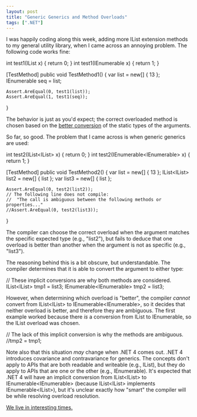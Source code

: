```yaml
---
layout: post
title: "Generic Generics and Method Overloads"
tags: [".NET"]
---
```



I was happily coding along this week, adding more IList<T> extension methods to my general utility library, when I came across an annoying problem. The following code works fine:




int test1<T>(IList<T> x) { return 0; }
int test1<T>(IEnumerable<T> x) { return 1; }

[TestMethod]
public void TestMethod1()
{
    var list = new[] { 13 };
    IEnumerable<int> seq = list;

    Assert.AreEqual(0, test1(list));
    Assert.AreEqual(1, test1(seq));
}




The behavior is just as you'd expect; the correct overloaded method is chosen based on the [better conversion](http://msdn.microsoft.com/en-us/library/aa691339(VS.71).aspx) of the static types of the arguments.





So far, so good. The problem that I came across is when generic generics are used:




int test2<T>(IList<IList<T>> x) { return 0; }
int test2<T>(IEnumerable<IEnumerable<T>> x) { return 1; }

[TestMethod]
public void TestMethod2()
{
    var list = new[] { 13 };
    IList<IList<int>> list2 = new[] { list };
    var list3 = new[] { list };

    Assert.AreEqual(0, test2(list2));
    // The following line does not compile:
    //  "The call is ambiguous between the following methods or properties..."
    //Assert.AreEqual(0, test2(list3));
}




The compiler can choose the correct overload when the argument matches the specific expected type (e.g., "list2"), but fails to deduce that one overload is better than another when the argument is not as specific (e.g., "list3").





The reasoning behind this is a bit obscure, but understandable. The compiler determines that it is able to convert the argument to either type:




// These implicit conversions are why both methods are considered.
IList<IList<int>> tmp1 = list3;
IEnumerable<IEnumerable<int>> tmp2 = list3;




However, when determining which overload is "better", the compiler _cannot_ convert from IList<IList<int>> to IEnumerable<IEnumerable<int>>, so it decides that neither overload is better, and therefore they are ambiguous. The first example worked because there _is_ a conversion from IList<T> to IEnumerable<T>, so the IList<T> overload was chosen.




// The lack of this implicit conversion is why the methods are ambiguous.
//tmp2 = tmp1;




Note also that this situation _may_ change when .NET 4 comes out. .NET 4 introduces covariance and contravariance for generics. The concepts don't apply to APIs that are both readable and writeable (e.g., IList<T>), but they do apply to APIs that are one or the other (e.g., IEnumerable<T>). It's expected that .NET 4 will have an implicit conversion from IList<IList<int>> to IEnumerable<IEnumerable<int>> (because IList<IList<int>> implements IEnumerable<IList<int>>), but it's unclear exactly how "smart" the compiler will be while resolving overload resolution.





[We live in interesting times.](http://en.wikipedia.org/wiki/May_you_live_in_interesting_times)

